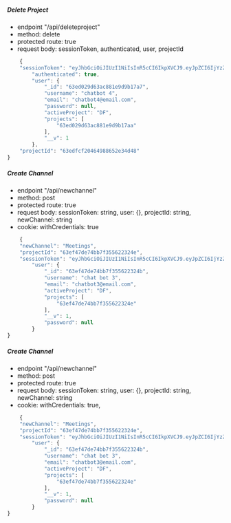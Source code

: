 ##### Delete Project
- endpoint "/api/deleteproject"
- method: delete
- protected route: true
- request body: sessionToken, authenticated, user, projectId
```javascript
    {
    "sessionToken": "eyJhbGciOiJIUzI1NiIsInR5cCI6IkpXVCJ9.eyJpZCI6IjYzZWQwMjlkNjNhYzg4MWU5ZDliMTdhNyIsImlhdCI6MTY3NjUzOTgwOSwiZXhwIjoxNjc2NTQwNDA5fQ.JyzLdRL71cXKNb_JQpOncngPebUPZR3Kd7KyPogPaG8",
        "authenticated": true,
        "user": {
            "_id": "63ed029d63ac881e9d9b17a7",
            "username": "chatbot 4",
            "email": "chatbot4@email.com",
            "password": null,
            "activeProject": "DF",
            "projects": [
                "63ed029d63ac881e9d9b17aa"
            ],
            "__v": 1
        },
    "projectId": "63edfcf20464988652e34d48"
}
```


##### Create Channel
- endpoint "/api/newchannel"
- method: post
- protected route: true
- request body: sessionToken: string, user: {}, projectId: string, newChannel: string
- cookie: withCredentials: true
 
```javascript
    {
    "newChannel": "Meetings",
    "projectId": "63ef47de74bb7f355622324e",
    "sessionToken": "eyJhbGciOiJIUzI1NiIsInR5cCI6IkpXVCJ9.eyJpZCI6IjYzZWY0N2RlNzRiYjdmMzU1NjIyMzI0YiIsImlhdCI6MTY3NjYyNTg4NiwiZXhwIjoxNjc2NjI2NDg2fQ.bp4jP-jWVBWpl-w5u3CBRqVF9pjJx-8QAhi8KSwOAxY",
        "user": {
            "_id": "63ef47de74bb7f355622324b",
            "username": "chat bot 3",
            "email": "chatbot3@email.com",
            "activeProject": "DF",
            "projects": [
                "63ef47de74bb7f355622324e"
            ],
            "__v": 1,
            "password": null
        }
}
```

##### Create Channel
- endpoint "/api/newchannel"
- method: post
- protected route: true
- request body: sessionToken: string, user: {}, projectId: string, newChannel: string
- cookie: withCredentials: true,

```javascript
    {
    "newChannel": "Meetings",
    "projectId": "63ef47de74bb7f355622324e",
    "sessionToken": "eyJhbGciOiJIUzI1NiIsInR5cCI6IkpXVCJ9.eyJpZCI6IjYzZWY0N2RlNzRiYjdmMzU1NjIyMzI0YiIsImlhdCI6MTY3NjYyNTg4NiwiZXhwIjoxNjc2NjI2NDg2fQ.bp4jP-jWVBWpl-w5u3CBRqVF9pjJx-8QAhi8KSwOAxY",
        "user": {
            "_id": "63ef47de74bb7f355622324b",
            "username": "chat bot 3",
            "email": "chatbot3@email.com",
            "activeProject": "DF",
            "projects": [
                "63ef47de74bb7f355622324e"
            ],
            "__v": 1,
            "password": null
        }
}

